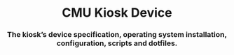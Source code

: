 # <div style="text-align: center;">CMU Kiosk Device</div>
### <div style="text-align: center;">The kiosk’s device specification, operating system installation, configuration, scripts and dotfiles.</div>